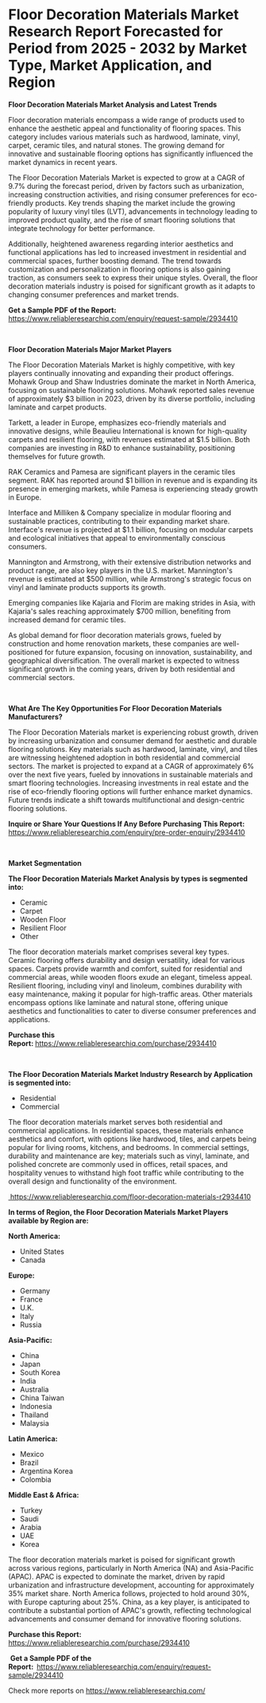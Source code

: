 <p><h1>Floor Decoration Materials Market Research Report Forecasted for Period from 2025 -  2032 by Market Type, Market Application, and Region</h1></p><p><strong>Floor Decoration Materials Market Analysis and Latest Trends</strong></p>
<p><p>Floor decoration materials encompass a wide range of products used to enhance the aesthetic appeal and functionality of flooring spaces. This category includes various materials such as hardwood, laminate, vinyl, carpet, ceramic tiles, and natural stones. The growing demand for innovative and sustainable flooring options has significantly influenced the market dynamics in recent years.</p><p>The Floor Decoration Materials Market is expected to grow at a CAGR of 9.7% during the forecast period, driven by factors such as urbanization, increasing construction activities, and rising consumer preferences for eco-friendly products. Key trends shaping the market include the growing popularity of luxury vinyl tiles (LVT), advancements in technology leading to improved product quality, and the rise of smart flooring solutions that integrate technology for better performance.</p><p>Additionally, heightened awareness regarding interior aesthetics and functional applications has led to increased investment in residential and commercial spaces, further boosting demand. The trend towards customization and personalization in flooring options is also gaining traction, as consumers seek to express their unique styles. Overall, the floor decoration materials industry is poised for significant growth as it adapts to changing consumer preferences and market trends.</p></p>
<p><strong>Get a Sample PDF of the Report:&nbsp;</strong> <a href="https://www.reliableresearchiq.com/enquiry/request-sample/2934410?utm_campaign=2269&utm_medium=2&utm_source=Github&utm_content=ia&utm_term=13032025&utm_id=floor-decoration-materials">https://www.reliableresearchiq.com/enquiry/request-sample/2934410</a></p>
<p>&nbsp;</p>
<p><strong>Floor Decoration Materials Major Market Players</strong></p>
<p><p>The Floor Decoration Materials Market is highly competitive, with key players continually innovating and expanding their product offerings. Mohawk Group and Shaw Industries dominate the market in North America, focusing on sustainable flooring solutions. Mohawk reported sales revenue of approximately $3 billion in 2023, driven by its diverse portfolio, including laminate and carpet products.</p><p>Tarkett, a leader in Europe, emphasizes eco-friendly materials and innovative designs, while Beaulieu International is known for high-quality carpets and resilient flooring, with revenues estimated at $1.5 billion. Both companies are investing in R&D to enhance sustainability, positioning themselves for future growth. </p><p>RAK Ceramics and Pamesa are significant players in the ceramic tiles segment. RAK has reported around $1 billion in revenue and is expanding its presence in emerging markets, while Pamesa is experiencing steady growth in Europe. </p><p>Interface and Milliken & Company specialize in modular flooring and sustainable practices, contributing to their expanding market share. Interface's revenue is projected at $1.1 billion, focusing on modular carpets and ecological initiatives that appeal to environmentally conscious consumers.</p><p>Mannington and Armstrong, with their extensive distribution networks and product range, are also key players in the U.S. market. Mannington's revenue is estimated at $500 million, while Armstrong's strategic focus on vinyl and laminate products supports its growth.</p><p>Emerging companies like Kajaria and Florim are making strides in Asia, with Kajaria's sales reaching approximately $700 million, benefiting from increased demand for ceramic tiles.</p><p>As global demand for floor decoration materials grows, fueled by construction and home renovation markets, these companies are well-positioned for future expansion, focusing on innovation, sustainability, and geographical diversification. The overall market is expected to witness significant growth in the coming years, driven by both residential and commercial sectors.</p></p>
<p>&nbsp;</p>
<p><strong>What Are The Key Opportunities For Floor Decoration Materials Manufacturers?</strong></p>
<p><p>The Floor Decoration Materials market is experiencing robust growth, driven by increasing urbanization and consumer demand for aesthetic and durable flooring solutions. Key materials such as hardwood, laminate, vinyl, and tiles are witnessing heightened adoption in both residential and commercial sectors. The market is projected to expand at a CAGR of approximately 6% over the next five years, fueled by innovations in sustainable materials and smart flooring technologies. Increasing investments in real estate and the rise of eco-friendly flooring options will further enhance market dynamics. Future trends indicate a shift towards multifunctional and design-centric flooring solutions.</p></p>
<p><strong>Inquire or Share Your Questions If Any Before Purchasing This Report:</strong> <a href="https://www.reliableresearchiq.com/enquiry/pre-order-enquiry/2934410?utm_campaign=2269&utm_medium=2&utm_source=Github&utm_content=ia&utm_term=13032025&utm_id=floor-decoration-materials">https://www.reliableresearchiq.com/enquiry/pre-order-enquiry/2934410</a></p>
<p>&nbsp;</p>
<p><strong>Market Segmentation</strong></p>
<p><strong>The Floor Decoration Materials Market Analysis by types is segmented into:</strong></p>
<p><ul><li>Ceramic</li><li>Carpet</li><li>Wooden Floor</li><li>Resilient Floor</li><li>Other</li></ul></p>
<p><p>The floor decoration materials market comprises several key types. Ceramic flooring offers durability and design versatility, ideal for various spaces. Carpets provide warmth and comfort, suited for residential and commercial areas, while wooden floors exude an elegant, timeless appeal. Resilient flooring, including vinyl and linoleum, combines durability with easy maintenance, making it popular for high-traffic areas. Other materials encompass options like laminate and natural stone, offering unique aesthetics and functionalities to cater to diverse consumer preferences and applications.</p></p>
<p><strong>Purchase this Report:&nbsp;</strong><a href="https://www.reliableresearchiq.com/purchase/2934410?utm_campaign=2269&utm_medium=2&utm_source=Github&utm_content=ia&utm_term=13032025&utm_id=floor-decoration-materials">https://www.reliableresearchiq.com/purchase/2934410</a></p>
<p>&nbsp;</p>
<p><strong>The Floor Decoration Materials Market Industry Research by Application is segmented into:</strong></p>
<p><ul><li>Residential</li><li>Commercial</li></ul></p>
<p><p>The floor decoration materials market serves both residential and commercial applications. In residential spaces, these materials enhance aesthetics and comfort, with options like hardwood, tiles, and carpets being popular for living rooms, kitchens, and bedrooms. In commercial settings, durability and maintenance are key; materials such as vinyl, laminate, and polished concrete are commonly used in offices, retail spaces, and hospitality venues to withstand high foot traffic while contributing to the overall design and functionality of the environment.</p></p>
<p><a href="https://www.reliableresearchiq.com/floor-decoration-materials-r2934410?utm_campaign=2269&utm_medium=2&utm_source=Github&utm_content=ia&utm_term=13032025&utm_id=floor-decoration-materials">&nbsp;https://www.reliableresearchiq.com/floor-decoration-materials-r2934410</a></p>
<p><strong>In terms of Region, the Floor Decoration Materials Market Players available by Region are:</strong></p>
<p>
    <p> <strong> North America: </strong>
        <ul>
            <li>United States</li>
            <li>Canada</li>
        </ul>
        </p> 
    <p> <strong> Europe: </strong>
        <ul>
            <li>Germany</li>
            <li>France</li>
            <li>U.K.</li>
            <li>Italy</li>
            <li>Russia</li>
        </ul>
        </p> 
    <p> <strong> Asia-Pacific: </strong>
        <ul>
            <li>China</li>
            <li>Japan</li>
            <li>South Korea</li>
            <li>India</li>
            <li>Australia</li>
            <li>China Taiwan</li>
            <li>Indonesia</li>
            <li>Thailand</li>
            <li>Malaysia</li>
        </ul>
        </p> 
    <p> <strong> Latin America: </strong>
        <ul>
            <li>Mexico</li>
            <li>Brazil</li>
            <li>Argentina Korea</li>
            <li>Colombia</li>
        </ul>
        </p> 
    <p> <strong> Middle East & Africa: </strong>
        <ul>
            <li>Turkey</li>
            <li>Saudi</li>
            <li>Arabia</li>
            <li>UAE</li>
            <li>Korea</li>
        </ul>
    </p>
    </p>
<p><p>The floor decoration materials market is poised for significant growth across various regions, particularly in North America (NA) and Asia-Pacific (APAC). APAC is expected to dominate the market, driven by rapid urbanization and infrastructure development, accounting for approximately 35% market share. North America follows, projected to hold around 30%, with Europe capturing about 25%. China, as a key player, is anticipated to contribute a substantial portion of APAC's growth, reflecting technological advancements and consumer demand for innovative flooring solutions.</p></p>
<p><strong>Purchase this Report: </strong><a href="https://www.reliableresearchiq.com/purchase/2934410?utm_campaign=2269&utm_medium=2&utm_source=Github&utm_content=ia&utm_term=13032025&utm_id=floor-decoration-materials">https://www.reliableresearchiq.com/purchase/2934410</a></p>
<p>&nbsp;<strong>Get a Sample PDF of the Report:&nbsp;&nbsp;</strong><a href="https://www.reliableresearchiq.com/enquiry/request-sample/2934410?utm_campaign=2269&utm_medium=2&utm_source=Github&utm_content=ia&utm_term=13032025&utm_id=floor-decoration-materials">https://www.reliableresearchiq.com/enquiry/request-sample/2934410</a></p>
<p><strong></strong></p>
<p>Check more reports on <a href="https://www.reliableresearchiq.com/?utm_campaign=2269&utm_medium=2&utm_source=Github&utm_content=ia&utm_term=13032025&utm_id=floor-decoration-materials">https://www.reliableresearchiq.com/</a></p>